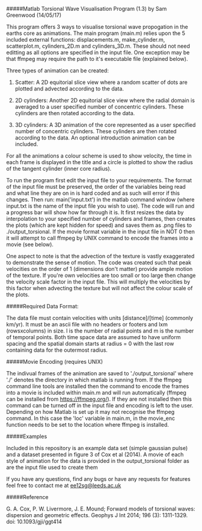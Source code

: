 #####Matlab Torsional Wave Visualisation Program (1.3) by Sam Greenwood (14/05/17)

This program offers 3 ways to visualise torsional wave propogation in the 
earths core as animations. The main program (main.m) relies upon the 5
included external functions: displacements.m, make_cylinder.m, scatterplot.m,
cylinders_2D.m and cylinders_3D.m. These should not need editting as all
options are specified in the input file. One exception may be that ffmpeg may
require the path to it's executable file (explained below).

Three types of animation can be created:

1. Scatter: A 2D equitorial slice view where a random scatter of dots are plotted and
advected according to the data.

2. 2D cylinders: Another 2D equitorial slice view where the radial domain is
averaged to a user specified number of concentric cylinders. These cylinders
are then rotated according to the data.

3. 3D cylinders: A 3D animation of the core represented as a user specified 
number of concentric cylinders. These cylinders are then rotated according to
the data. An optional introduction animation can be included.

For all the animations a colour scheme is used to show velocity, the time in
each frame is displayed in the title and a circle is plotted to show the radius
of the tangent cylinder (inner core radius).

To run the program first edit the input file to your requirements. The format of the input
file must be preserved, the order of the variables being read and what line they are on
in is hard coded and as such will error if this changes.
Then run: main('input.txt') in the matlab command window (where input.txt is the
name of the input file you wish to use). The code will run and a progress bar will show how far through it is.
It first resizes the data by interpolation to your specified number of cylinders and frames,
then creates the plots (which are kept hidden for speed) and saves them as .png files to ./output_torsional.
If the movie format variable in the input file in NOT 0 then it will attempt to call ffmpeg by UNIX command to encode the frames into a movie (see below). 

One aspect to note is that the advection of the texture is vastly exaggerated to demonstrate the sense of motion.
The code was created such that peak velocities on the order of 1 (dimensions don't matter) provide ample motion of
the texture. If you're own velocities are too small or too large then change the velocity scale factor in the input file.
This will multiply the velocities by this factor when advecting the texture but will not affect the colour scale of the plots.

#####Required Data Format:

The data file must contain velocities with units [distance]/[time] (commonly km/yr).
It must be an ascii file with no headers or footers and lxm (rowsxcolumns) in size.
l is the number of radial points and m is the number of temporal points. Both time
space data are assumed to have uniform spacing and the spatial domain starts at radius = 0
with the last row containing data for the outermost radius.

#####Movie Encoding (requires UNIX)

The indivual frames of the animation are saved to './output_torsional' where
'./' denotes the directory in which matlab is running from. If the ffmpeg command line 
tools are installed then the command to encode the frames into a movie is included within
main.m and will run automatically (ffmpeg can be installed from https://ffmpeg.org/).
If they are not installed then this command can be turned off in the input file
and encoding is left to the user.
Depending on how Matlab is set up it may not recognise the
ffmpeg command. In this case the 'loc' variable in main.m, in the movie_enc function
needs to be set to the location where ffmpeg is installed.

#####Examples

Included in this repository is an example data set (simple gaussian pulse) and a dataset
presented in figure 3 of Cox et al (2014). A movie of each style of animation for the
data is provided in the output_torsional folder as are the input file used to create them

If you have any questions, find any bugs or have any requests for features feel free to contact me at
ee12sg@leeds.ac.uk

#####Reference

G. A. Cox, P. W. Livermore, J. E. Mound; Forward models of torsional waves: dispersion 
and geometric effects. Geophys J Int 2014; 196 (3): 1311-1329. doi: 10.1093/gji/ggt414
